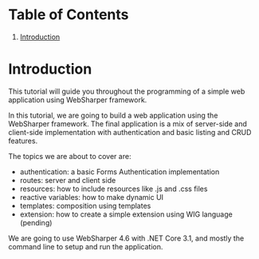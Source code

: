 
# Table of Contents

1.  [Introduction](#org82a2427)


<a id="org82a2427"></a>

# Introduction

This tutorial will guide you throughout the programming of a simple web
application using WebSharper framework.

In this tutorial, we are going to build a web application using the WebSharper
framework. The final application is a mix of server-side and client-side
implementation with authentication and basic listing and CRUD features.

The topics we are about to cover are:

-   authentication: a basic Forms Authentication implementation
-   routes: server and client side
-   resources: how to include resources like .js and .css files
-   reactive variables: how to make dynamic UI
-   templates: composition using templates
-   extension: how to create a simple extension using WIG language (pending)

We are going to use WebSharper 4.6 with .NET Core 3.1, and mostly the command
line to setup and run the application.

